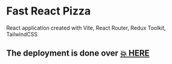 # Fast React Pizza

React application created with Vite, React Router, Redux Toolkit, TailwindCSS

## The deployment is done over [💥 HERE](https://fast-react-pizza777.netlify.app/)
